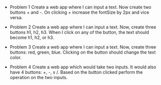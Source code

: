- Problem 1
  Create a web app where I can input a text. Now create two buttons + and -. On clicking + increase the fontSize by 2px and vice versa.

- Problem 2
  Create a web app where I can input a text. Now, create three buttons h1, h2, h3. When I click on any of the button, the text should become h1, h2, or h3.

- Problem 3
  Create a web app where I can input a text. Now, create three buttons: red, green, blue. Clicking on the button should change the text color.

- Problem 4
  Create a web app which would take two inputs. It would also have 4 buttons: +, -, x /. Based on the button clicked perform the operation on the two inputs.
